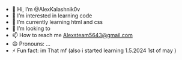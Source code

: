 - 👋 Hi, I’m @AlexKalashnik0v
- 👀 I’m interested in learning code
- 🌱 I’m currently learning html and css
- 💞️ I’m looking to 
- 📫 How to reach me Alexsteam5643@gmail.com
- 😄 Pronouns: ...
- ⚡ Fun fact: im That mf (also i started learning 1.5.2024 1st of may )

<!---
AlexKalashnik0v/AlexKalashnik0v is a ✨ special ✨ repository because its `README.md` (this file) appears on your GitHub profile.
You can click the Preview link to take a look at your changes.
--->
